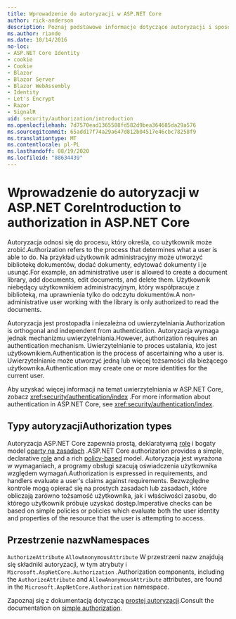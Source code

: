 ```yaml
---
title: Wprowadzenie do autoryzacji w ASP.NET Core
author: rick-anderson
description: Poznaj podstawowe informacje dotyczące autoryzacji i sposobu działania autoryzacji w aplikacjach ASP.NET Core.
ms.author: riande
ms.date: 10/14/2016
no-loc:
- ASP.NET Core Identity
- cookie
- Cookie
- Blazor
- Blazor Server
- Blazor WebAssembly
- Identity
- Let's Encrypt
- Razor
- SignalR
uid: security/authorization/introduction
ms.openlocfilehash: 7d7570ead1365588fd582d9bea364685da29a576
ms.sourcegitcommit: 65add17f74a29a647d812b04517e46cbc78258f9
ms.translationtype: MT
ms.contentlocale: pl-PL
ms.lasthandoff: 08/19/2020
ms.locfileid: "88634439"
---
```

# <a name="introduction-to-authorization-in-aspnet-core"></a><span data-ttu-id="ba0f2-103">Wprowadzenie do autoryzacji w ASP.NET Core</span><span class="sxs-lookup"><span data-stu-id="ba0f2-103">Introduction to authorization in ASP.NET Core</span></span>

<a name="security-authorization-introduction"></a>

<span data-ttu-id="ba0f2-104">Autoryzacja odnosi się do procesu, który określa, co użytkownik może zrobić.</span><span class="sxs-lookup"><span data-stu-id="ba0f2-104">Authorization refers to the process that determines what a user is able to do.</span></span> <span data-ttu-id="ba0f2-105">Na przykład użytkownik administracyjny może utworzyć bibliotekę dokumentów, dodać dokumenty, edytować dokumenty i je usunąć.</span><span class="sxs-lookup"><span data-stu-id="ba0f2-105">For example, an administrative user is allowed to create a document library, add documents, edit documents, and delete them.</span></span> <span data-ttu-id="ba0f2-106">Użytkownik niebędący użytkownikiem administracyjnym, który współpracuje z biblioteką, ma uprawnienia tylko do odczytu dokumentów.</span><span class="sxs-lookup"><span data-stu-id="ba0f2-106">A non-administrative user working with the library is only authorized to read the documents.</span></span>

<span data-ttu-id="ba0f2-107">Autoryzacja jest prostopadła i niezależna od uwierzytelniania.</span><span class="sxs-lookup"><span data-stu-id="ba0f2-107">Authorization is orthogonal and independent from authentication.</span></span> <span data-ttu-id="ba0f2-108">Autoryzacja wymaga jednak mechanizmu uwierzytelniania.</span><span class="sxs-lookup"><span data-stu-id="ba0f2-108">However, authorization requires an authentication mechanism.</span></span> <span data-ttu-id="ba0f2-109">Uwierzytelnianie to proces ustalania, kto jest użytkownikiem.</span><span class="sxs-lookup"><span data-stu-id="ba0f2-109">Authentication is the process of ascertaining who a user is.</span></span> <span data-ttu-id="ba0f2-110">Uwierzytelnianie może utworzyć jedną lub więcej tożsamości dla bieżącego użytkownika.</span><span class="sxs-lookup"><span data-stu-id="ba0f2-110">Authentication may create one or more identities for the current user.</span></span>

<span data-ttu-id="ba0f2-111">Aby uzyskać więcej informacji na temat uwierzytelniania w ASP.NET Core, zobacz <xref:security/authentication/index> .</span><span class="sxs-lookup"><span data-stu-id="ba0f2-111">For more information about authentication in ASP.NET Core, see <xref:security/authentication/index>.</span></span>

## <a name="authorization-types"></a><span data-ttu-id="ba0f2-112">Typy autoryzacji</span><span class="sxs-lookup"><span data-stu-id="ba0f2-112">Authorization types</span></span>

<span data-ttu-id="ba0f2-113">Autoryzacja ASP.NET Core zapewnia prostą, deklaratywną [rolę](xref:security/authorization/roles) i bogaty model [oparty na zasadach](xref:security/authorization/policies) .</span><span class="sxs-lookup"><span data-stu-id="ba0f2-113">ASP.NET Core authorization provides a simple, declarative [role](xref:security/authorization/roles) and a rich [policy-based](xref:security/authorization/policies) model.</span></span> <span data-ttu-id="ba0f2-114">Autoryzacja jest wyrażona w wymaganiach, a programy obsługi szacują oświadczenia użytkownika względem wymagań.</span><span class="sxs-lookup"><span data-stu-id="ba0f2-114">Authorization is expressed in requirements, and handlers evaluate a user's claims against requirements.</span></span> <span data-ttu-id="ba0f2-115">Bezwzględne kontrole mogą opierać się na prostych zasadach lub zasadach, które obliczają zarówno tożsamość użytkownika, jak i właściwości zasobu, do którego użytkownik próbuje uzyskać dostęp.</span><span class="sxs-lookup"><span data-stu-id="ba0f2-115">Imperative checks can be based on simple policies or policies which evaluate both the user identity and properties of the resource that the user is attempting to access.</span></span>

## <a name="namespaces"></a><span data-ttu-id="ba0f2-116">Przestrzenie nazw</span><span class="sxs-lookup"><span data-stu-id="ba0f2-116">Namespaces</span></span>

<span data-ttu-id="ba0f2-117">`AuthorizeAttribute` `AllowAnonymousAttribute` W przestrzeni nazw znajdują się składniki autoryzacji, w tym atrybuty i `Microsoft.AspNetCore.Authorization` .</span><span class="sxs-lookup"><span data-stu-id="ba0f2-117">Authorization components, including the `AuthorizeAttribute` and `AllowAnonymousAttribute` attributes, are found in the `Microsoft.AspNetCore.Authorization` namespace.</span></span>

<span data-ttu-id="ba0f2-118">Zapoznaj się z dokumentacją dotyczącą [prostej autoryzacji](xref:security/authorization/simple).</span><span class="sxs-lookup"><span data-stu-id="ba0f2-118">Consult the documentation on [simple authorization](xref:security/authorization/simple).</span></span>
